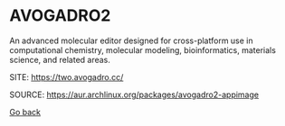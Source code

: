 # AVOGADRO2

 An advanced molecular editor designed for cross-platform use in 
 computational chemistry, molecular modeling, bioinformatics, 
 materials science, and related areas.

 SITE: https://two.avogadro.cc/

 SOURCE: https://aur.archlinux.org/packages/avogadro2-appimage

 [Go back](https://portable-linux-apps.github.io/apps.html)
